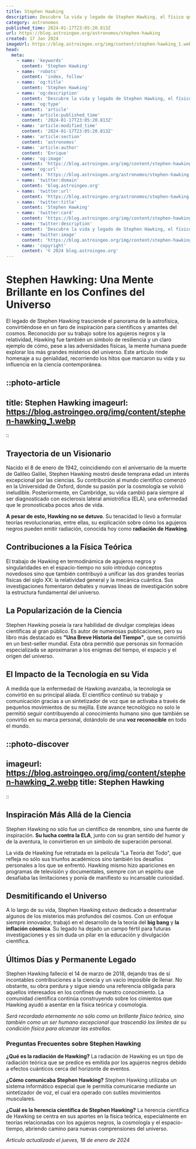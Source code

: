 ```yaml
---
title: Stephen Hawking
description: Descubre la vida y legado de Stephen Hawking, el físico que transformó nuestra comprensión del universo.
category: astronomos
published_time: 2024-01-17T23:05:20.813Z
url: https://blog.astroingeo.org/astronomos/stephen-hawking
created: 17 Jan 2024
imageUrl: https://blog.astroingeo.org/img/content/stephen-hawking_1.webp
head:
  meta:
    - name: 'keywords'
      content: 'Stephen Hawking'
    - name: 'robots'
      content: 'index, follow'
    - name: 'og:title'
      content: 'Stephen Hawking'
    - name: 'og:description'
      content: 'Descubre la vida y legado de Stephen Hawking, el físico que transformó nuestra comprensión del universo.'
    - name: 'og:type'
      content: 'article'
    - name: 'article:published_time'
      content: '2024-01-17T23:05:20.813Z'
    - name: 'article:modified_time'
      content: '2024-01-17T23:05:20.813Z'
    - name: 'article:section'
      content: 'astronomos'
    - name: 'article:author'
      content: 'Enrique'
    - name: 'og:image'
      content: 'https://blog.astroingeo.org/img/content/stephen-hawking_1.webp'
    - name: 'og:url'
      content: 'https://blog.astroingeo.org/astronomos/stephen-hawking'
    - name: 'twitter:domain'
      content: 'blog.astroingeo.org'
    - name: 'twitter:url'
      content: 'https://blog.astroingeo.org/astronomos/stephen-hawking'
    - name: 'twitter:title'
      content: 'Stephen Hawking'
    - name: 'twitter:card'
      content: 'https://blog.astroingeo.org/img/content/stephen-hawking_1.webp'
    - name: 'twitter:description'
      content: 'Descubre la vida y legado de Stephen Hawking, el físico que transformó nuestra comprensión del universo.'
    - name: 'twitter:image'
      content: 'https://blog.astroingeo.org/img/content/stephen-hawking_1.webp'
    - name: 'copyright'
      content: '© 2024 blog.astroingeo.org'
---
```

# Stephen Hawking: Una Mente Brillante en los Confines del Universo

El legado de Stephen Hawking trasciende el panorama de la astrofísica, convirtiéndose en un faro de inspiración para científicos y amantes del cosmos. Reconocido por su trabajo sobre los agujeros negros y la relatividad, Hawking fue también un símbolo de resiliencia y un claro ejemplo de cómo, pese a las adversidades físicas, la mente humana puede explorar los más grandes misterios del universo. Este artículo rinde homenaje a su genialidad, recorriendo los hitos que marcaron su vida y su influencia en la ciencia contemporánea.


::photo-article
---
title: Stephen Hawking
imageurl: https://blog.astroingeo.org/img/content/stephen-hawking_1.webp
---
::


## Trayectoria de un Visionario

Nacido el 8 de enero de 1942, coincidiendo con el aniversario de la muerte de Galileo Galilei, Stephen Hawking mostró desde temprana edad un interés excepcional por las ciencias. Su contribución al mundo científico comenzó en la Universidad de Oxford, donde su pasión por la cosmología se volvió ineludible. Posteriormente, en Cambridge, su vida cambió para siempre al ser diagnosticado con esclerosis lateral amiotrófica (ELA), una enfermedad que le pronosticaba pocos años de vida.

**A pesar de esto, Hawking no se detuvo**. Su tenacidad lo llevó a formular teorías revolucionarias, entre ellas, su explicación sobre cómo los agujeros negros pueden emitir radiación, conocida hoy como **radiación de Hawking**.

## Contribuciones a la Física Teórica

El trabajo de Hawking en termodinámica de agujeros negros y singularidades en el espacio-tiempo no solo introdujo conceptos novedosos sino que también contribuyó a unificar las dos grandes teorías físicas del siglo XX: la relatividad general y la mecánica cuántica. Sus investigaciones fomentaron debates y nuevas líneas de investigación sobre la estructura fundamental del universo.

## La Popularización de la Ciencia

Stephen Hawking poseía la rara habilidad de divulgar complejas ideas científicas al gran público. Es autor de numerosas publicaciones, pero su libro más destacado es **"Una Breve Historia del Tiempo"**, que se convirtió en un best-seller mundial. Esta obra permitió que personas sin formación especializada se aproximaran a los enigmas del tiempo, el espacio y el origen del universo.

## El Impacto de la Tecnología en su Vida

A medida que la enfermedad de Hawking avanzaba, la tecnología se convirtió en su principal aliada. El científico continuó su trabajo y comunicación gracias a un sintetizador de voz que se activaba a través de pequeños movimientos de su mejilla. Este avance tecnológico no solo le permitió seguir contribuyendo al conocimiento humano sino que también se convirtió en su marca personal, dotándolo de una **voz reconocible** en todo el mundo.


::photo-discover
---
imageurl: https://blog.astroingeo.org/img/content/stephen-hawking_2.webp
title: Stephen Hawking
---
::


## Inspiración Más Allá de la Ciencia

Stephen Hawking no sólo fue un científico de renombre, sino una fuente de inspiración. **Su lucha contra la ELA**, junto con su gran sentido del humor y de la aventura, lo convirtieron en un símbolo de superación personal. 

La vida de Hawking fue retratada en la película "La Teoría del Todo", que refleja no sólo sus triunfos académicos sino también los desafíos personales a los que se enfrentó. Hawking mismo hizo apariciones en programas de televisión y documentales, siempre con un espíritu que desafiaba las limitaciones y ponía de manifiesto su incansable curiosidad.

## Desmitificando el Universo

A lo largo de su vida, Stephen Hawking estuvo dedicado a desentrañar algunos de los misterios más profundos del cosmos. Con un enfoque siempre innovador, trabajó en el desarrollo de la teoría del **big bang** y **la inflación cósmica**. Su legado ha dejado un campo fértil para futuras investigaciones y es sin duda un pilar en la educación y divulgación científica.

## Últimos Días y Permanente Legado

Stephen Hawking falleció el 14 de marzo de 2018, dejando tras de sí incontables contribuciones a la ciencia y un vacío imposible de llenar. No obstante, su obra perdura y sigue siendo una referencia obligada para aquellos interesados en los confines de nuestro conocimiento. La comunidad científica continúa construyendo sobre los cimientos que Hawking ayudó a asentar en la física teórica y cosmología.

*Será recordado eternamente no sólo como un brillante físico teórico, sino también como un ser humano excepcional que trascendió los límites de su condición física para alcanzar las estrellas*.

### Preguntas Frecuentes sobre Stephen Hawking

**¿Qué es la radiación de Hawking?**
La radiación de Hawking es un tipo de radiación teórica que se predice es emitida por los agujeros negros debido a efectos cuánticos cerca del horizonte de eventos.

**¿Cómo comunicaba Stephen Hawking?**
Stephen Hawking utilizaba un sistema informático especial que le permitía comunicarse mediante un sintetizador de voz, el cual era operado con sutiles movimientos musculares.

**¿Cuál es la herencia científica de Stephen Hawking?**
La herencia científica de Hawking se centra en sus aportes en la física teórica, especialmente en teorías relacionadas con los agujeros negros, la cosmología y el espacio-tiempo, abriendo camino para nuevas comprensiones del universo.

_Artículo actualizado el jueves, 18 de enero de 2024_